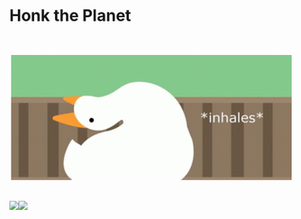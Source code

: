 # Honk the Planet

<div align="center">
    <br>
    <br>
    <img src="https://raw.githubusercontent.com/cpanato/cpanato/main/honk.gif">
    <br>
</div>
<br>
<br>
<a href="https://cpanato.dev">
  <img align="left" src="https://github-readme-stats.vercel.app/api?username=cpanato&show_icons=true&theme=dracula" />
</a>
<a href="https://cpanato.dev">
  <img align="left" src="https://github-readme-stats.vercel.app/api/top-langs/?username=cpanato&hide=html,css&langs_count=10" />
</a>

<!--
**cpanato/cpanato** is a ✨ _special_ ✨ repository because its `README.md` (this file) appears on your GitHub profile.

Here are some ideas to get you started:

- 🔭 I’m currently working on ...
- 🌱 I’m currently learning ...
- 👯 I’m looking to collaborate on ...
- 🤔 I’m looking for help with ...
- 💬 Ask me about ...
- 📫 How to reach me: ...
- 😄 Pronouns: ...
- ⚡ Fun fact: ...
-->
